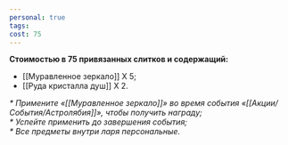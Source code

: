 ```yaml
---
personal: true
tags: 
cost: 75
---
```

**Стоимостью в 75 привязанных слитков и содержащий:**  

- [[Муравленное зеркало]] Х 5;
- [[Руда кристалла душ]] Х 2.

  
_* Примените «[[Муравленное зеркало]]» во время события «[[Акции/События/Астролябия]]», чтобы получить награду;_  
_* Успейте применить до завершения события;_  
_* Все предметы внутри ларя персональные._